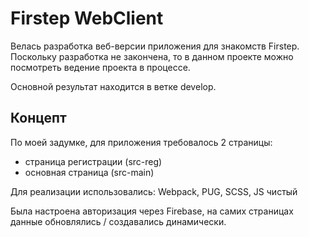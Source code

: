# Firstep WebClient

Велась разработка веб-версии приложения для знакомств Firstep. Поскольку разработка не закончена, то в данном проекте можно посмотреть ведение проекта в процессе.

Основной результат находится в ветке develop.

## Концепт
По моей задумке, для приложения требовалось 2 страницы:
- страница регистрации (src-reg)
- основная страница (src-main)

Для реализации использовались: Webpack, PUG, SCSS, JS чистый

Была настроена авторизация через Firebase, на самих страницах данные обновлялись / создавались динамически.
